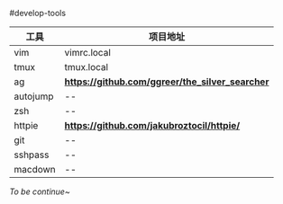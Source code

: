 #develop-tools

|工具|项目地址|
|---|---|
|vim| vimrc.local |
|tmux| tmux.local|
|ag|**https://github.com/ggreer/the_silver_searcher**|
|autojump|--|
|zsh|--|
|httpie|**https://github.com/jakubroztocil/httpie/**|
|git|--|
|sshpass|--|
|macdown|--|

*To be continue~*
